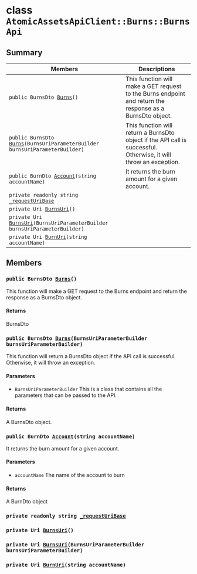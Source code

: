 # class `AtomicAssetsApiClient::Burns::BurnsApi` 

## Summary

 Members                        | Descriptions                                
--------------------------------|---------------------------------------------
`public BurnsDto `[`Burns`](#class_atomic_assets_api_client_1_1_burns_1_1_burns_api_1a2e4454210656355fc68d2fd454cf75ad)`()` | This function will make a GET request to the Burns endpoint and return the response as a BurnsDto object.
`public BurnsDto `[`Burns`](#class_atomic_assets_api_client_1_1_burns_1_1_burns_api_1a7f8383ecd99252b57d68ee3fe1372aac)`(BurnsUriParameterBuilder burnsUriParameterBuilder)` | This function will return a BurnsDto object if the API call is successful. Otherwise, it will throw an exception.
`public BurnDto `[`Account`](#class_atomic_assets_api_client_1_1_burns_1_1_burns_api_1a477590800625fbc1d4087ee8aec5350b)`(string accountName)` | It returns the burn amount for a given account.
`private readonly string `[`_requestUriBase`](#class_atomic_assets_api_client_1_1_burns_1_1_burns_api_1a1854c4909a1013a684af16fb52e8a387) | 
`private Uri `[`BurnsUri`](#class_atomic_assets_api_client_1_1_burns_1_1_burns_api_1ab7e0279e9f4a23c75ec9cd452b1cec78)`()` | 
`private Uri `[`BurnsUri`](#class_atomic_assets_api_client_1_1_burns_1_1_burns_api_1a72a4a0af9ef4fa0f42ca09627055ca9e)`(BurnsUriParameterBuilder burnsUriParameterBuilder)` | 
`private Uri `[`BurnUri`](#class_atomic_assets_api_client_1_1_burns_1_1_burns_api_1a4b9fa036cab638a320616ffc440c6eb3)`(string accountName)` | 

## Members

### `public BurnsDto `[`Burns`](#class_atomic_assets_api_client_1_1_burns_1_1_burns_api_1a2e4454210656355fc68d2fd454cf75ad)`()` 

This function will make a GET request to the Burns endpoint and return the response as a BurnsDto object.

#### Returns
BurnsDto

### `public BurnsDto `[`Burns`](#class_atomic_assets_api_client_1_1_burns_1_1_burns_api_1a7f8383ecd99252b57d68ee3fe1372aac)`(BurnsUriParameterBuilder burnsUriParameterBuilder)` 

This function will return a BurnsDto object if the API call is successful. Otherwise, it will throw an exception.

#### Parameters
* `BurnsUriParameterBuilder` This is a class that contains all the parameters that can be passed to the API.

#### Returns
A BurnsDto object.

### `public BurnDto `[`Account`](#class_atomic_assets_api_client_1_1_burns_1_1_burns_api_1a477590800625fbc1d4087ee8aec5350b)`(string accountName)` 

It returns the burn amount for a given account.

#### Parameters
* `accountName` The name of the account to burn

#### Returns
A BurnDto object

### `private readonly string `[`_requestUriBase`](#class_atomic_assets_api_client_1_1_burns_1_1_burns_api_1a1854c4909a1013a684af16fb52e8a387) 

### `private Uri `[`BurnsUri`](#class_atomic_assets_api_client_1_1_burns_1_1_burns_api_1ab7e0279e9f4a23c75ec9cd452b1cec78)`()` 

### `private Uri `[`BurnsUri`](#class_atomic_assets_api_client_1_1_burns_1_1_burns_api_1a72a4a0af9ef4fa0f42ca09627055ca9e)`(BurnsUriParameterBuilder burnsUriParameterBuilder)` 

### `private Uri `[`BurnUri`](#class_atomic_assets_api_client_1_1_burns_1_1_burns_api_1a4b9fa036cab638a320616ffc440c6eb3)`(string accountName)` 

